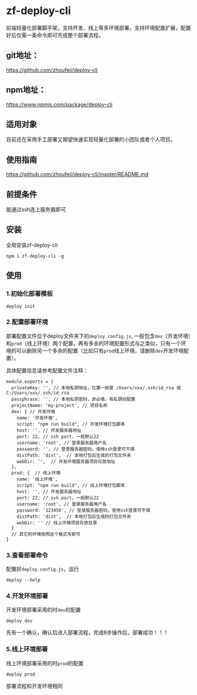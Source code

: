 # zf-deploy-cli
前端轻量化部署脚手架，支持开发、线上等多环境部署，支持环境配置扩展，配置好后仅需一条命令即可完成整个部署流程。

## git地址：
https://github.com/zhoufeii/deploy-cli

## npm地址：
https://www.npmjs.com/package/deploy-cli

## 适用对象
目前还在采用手工部署又期望快速实现轻量化部署的小团队或者个人项目。

## 使用指南
https://github.com/zhoufeii/deploy-cli/master/README.md

## 前提条件
能通过ssh连上服务器即可

## 安装
全局安装zf-deploy-cli
```
npm i zf-deploy-cli -g
```

## 使用
### 1.初始化部署模板
```
deploy init
```

### 2.配置部署环境
部署配置文件位于deploy文件夹下的`deploy.config.js`,
一般包含`dev`（开发环境）和`prod`（线上环境）两个配置，再有多余的环境配置形式与之类似，只有一个环境的可以删除另一个多余的配置（比如只有`prod`线上环境，请删除`dev`开发环境配置）。

具体配置信息请参考配置文件注释：
```
module.exports = {
  privateKey: '', // 本地私钥地址，位置一般是 /Users/xxx/.ssh/id_rsa 或 C:/Users/xxx/.ssh/id_rsa
  passphrase: '', // 本地私钥密码，非必填，有私钥则配置
  projectName: 'my-project', // 项目名称
  dev: { // 开发环境
    name: '开发环境',
    script: "npm run build", // 开发环境打包脚本
    host: '', // 开发服务器地址
    port: 22, // ssh port，一般默认22
    username: 'root', // 登录服务器用户名
    password: '', // 登录服务器密码，使用ssh登录可不填
    distPath: 'dist',  // 本地打包后生成的打包文件夹
    webDir: '',  // 开发环境服务器项目存放地址
  },
  prod: {  // 线上环境
    name: '线上环境',
    script: "npm run build", // 线上环境打包脚本
    host: '', // 开发服务器地址
    port: 22, // ssh port，一般默认22
    username: 'root', // 登录服务器用户名
    password: '123456', // 登录服务器密码，使用ssh登录可不填
    distPath: 'dist',  // 本地打包后生成的打包文件夹
    webDir: '' // 线上环境项目存放目录
  }
  // 其它的环境按照这个格式写即可
}
```

### 3.查看部署命令
配置好`deploy.config.js`，运行
```
deploy --help
```

### 4.开发环境部署
开发环境部署采用的时`dev`的配置
```
deploy dev
```
先有一个确认，确认后进入部署流程，完成6步操作后，部署成功！！！

### 5.线上环境部署
线上环境部署采用的时`prod`的配置
```
deploy prod
```
部署流程和开发环境相同
